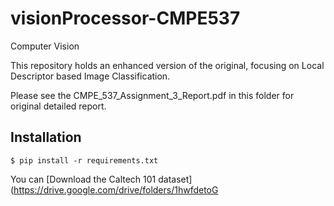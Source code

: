 # visionProcessor-CMPE537

Computer Vision

This repository holds an enhanced version of the original, focusing on Local Descriptor based Image Classification.

Please see the CMPE_537_Assignment_3_Report.pdf in this folder for original detailed report.

## Installation

    $ pip install -r requirements.txt

You can [Download the Caltech 101 dataset](https://drive.google.com/drive/folders/1hwfdetoG